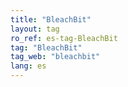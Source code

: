 ```yaml
---
title: "BleachBit"
layout: tag
ro_ref: es-tag-BleachBit
tag: "BleachBit"
tag_web: "bleachbit"
lang: es
---
```

